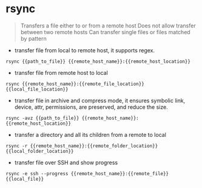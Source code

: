 # rsync

> Transfers a file either to or from a remote host
> Does not allow transfer between two remote hosts
> Can transfer single files or files matched by pattern

- transfer file from local to remote host, it supports regex.

`rsync {{path_to_file}} {{remote_host_name}}:{{remote_host_location}}`

- transfer file from remote host to local

`rsync {{remote_host_name}}:{{remote_file_location}} {{local_file_location}}`

- transfer file in archive and compress mode, it ensures symbolic link, device, attr, permissions, are preserved, and reduce the size.

`rsync -avz {{path_to_file}} {{remote_host_name}}:{{remote_host_location}}`

- transfer a directory and all its children from a remote to local

`rsync -r {{remote_host_name}}:{{remote_folder_location}} {{local_folder_location}}`

- transfer file over SSH and show progress

`rsync -e ssh --progress {{remote_host_name}}:{{remote_file}} {{local_file}}`
